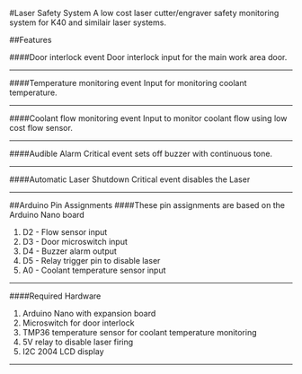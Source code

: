 #Laser Safety System
A low cost laser cutter/engraver safety monitoring system for K40 and similair laser systems.

##Features

####Door interlock event
Door interlock input for the main work area door.
***
####Temperature monitoring event
Input for monitoring coolant temperature.
***
####Coolant flow monitoring event
Input to monitor coolant flow using low cost flow sensor.
***
####Audible Alarm
Critical event sets off buzzer with continuous tone.
***

####Automatic Laser Shutdown
Critical event disables the Laser
***
##Arduino Pin Assignments
####These pin assignments are based on the Arduino Nano board
  
  1. D2 - Flow sensor input
  2. D3 - Door microswitch input
  3. D4 - Buzzer alarm output
  4. D5 - Relay trigger pin to disable laser
  5. A0 - Coolant temperature sensor input

***
####Required Hardware
  1. Arduino Nano with expansion board
  2. Microswitch for door interlock
  3. TMP36 temperature sensor for coolant temperature monitoring
  4. 5V relay to disable laser firing
  5. I2C 2004 LCD display

***
